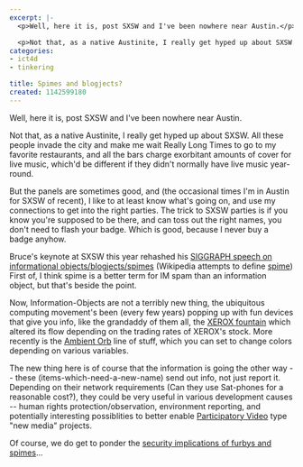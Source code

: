 ```yaml
---
excerpt: |-
  <p>Well, here it is, post SXSW and I've been nowhere near Austin.</p>

  <p>Not that, as a native Austinite, I really get hyped up about SXSW.  All these people invade the city and make me wait Really Long Times to go to my favorite restaurants, and all the bars charge exorbitant amounts of cover for live music, which'd be different if they didn't normally have live music year-round.</p>
categories:
- ict4d
- tinkering

title: Spimes and blogjects?
created: 1142599180
---
```

<p>Well, here it is, post SXSW and I've been nowhere near Austin.</p>

<p>Not that, as a native Austinite, I really get hyped up about SXSW.  All these people invade the city and make me wait Really Long Times to go to my favorite restaurants, and all the bars charge exorbitant amounts of cover for live music, which'd be different if they didn't normally have live music year-round.</p>

<p>But the panels are sometimes good, and (the occasional times I'm in Austin for SXSW of recent), I like to at least know what's going on, and use my connections to get into the right parties.  The trick to SXSW parties is if you know you're supposed to be there, and can toss out the right names, you don't need to flash your badge. Which is good, because I never buy a badge anyhow.</p>

<p>Bruce's keynote at SXSW this year rehashed his <a href="http://www.boingboing.net/images/blobjects.htm">SIGGRAPH speech on informational objects/blogjects/spimes</a> (Wikipedia attempts to define <a href="http://en.wikipedia.org/wiki/Spime">spime</a>)  First of, I think spime is a better term for IM spam than an information object, but that's beside the point.</p>

<p>Now, Information-Objects are not a terribly new thing, the ubiquitous computing movement's been (every few years) popping up with fun devices that give you info, like the grandaddy of them all,  the <a href="http://www.paloaltoonline.com/weekly/morgue/monthly/1999_Jun_23.XEROX.html">XEROX fountain</a> which altered its flow depending on the trading rates of XEROX's stock.  More recently is the <a href="http://www.msnbc.msn.com/id/4758931/">Ambient Orb</a> line of stuff, which you can set to change colors  depending on various variables.</p>

<p>The new thing here is of course that the information is going the other way -- these (items-which-need-a-new-name) send out info, not just report it.  Depending on their network requirements (Can they use Sat-phones for a reasonable cost?), they could be very useful in various development causes -- human rights protection/observation, environment reporting, and potentially interesting possiblities to better enable <a href="http://www.insightshare.org/">Participatory Video</a> type "new media" projects.</p>

<p>Of course, we do get to ponder the <a href="http://www.cnn.com/US/9901/13/nsa.furby.ban.01/">security implications of furbys and spimes</a>...</p>
